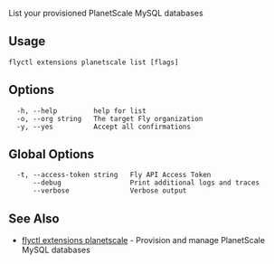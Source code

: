 List your provisioned PlanetScale MySQL databases

## Usage
~~~
flyctl extensions planetscale list [flags]
~~~

## Options

~~~
  -h, --help         help for list
  -o, --org string   The target Fly organization
  -y, --yes          Accept all confirmations
~~~

## Global Options

~~~
  -t, --access-token string   Fly API Access Token
      --debug                 Print additional logs and traces
      --verbose               Verbose output
~~~

## See Also

* [flyctl extensions planetscale](/docs/flyctl/extensions-planetscale/)	 - Provision and manage PlanetScale MySQL databases

